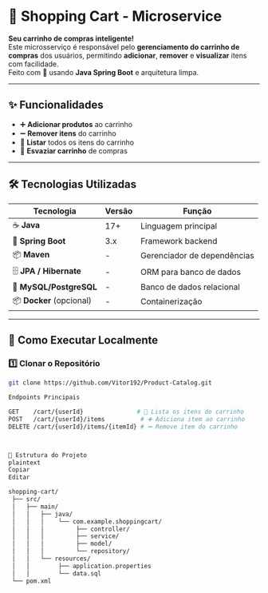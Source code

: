 # 🛒 Shopping Cart - Microservice

**Seu carrinho de compras inteligente!**  
Este microsserviço é responsável pelo **gerenciamento do carrinho de compras** dos usuários, permitindo **adicionar**, **remover** e **visualizar** itens com facilidade.  
Feito com 💛 usando **Java Spring Boot** e arquitetura limpa.

---

## ✨ Funcionalidades
- ➕ **Adicionar produtos** ao carrinho
- ➖ **Remover itens** do carrinho
- 📜 **Listar** todos os itens do carrinho
- 🧹 **Esvaziar carrinho** de compras

---

## 🛠 Tecnologias Utilizadas
| Tecnologia | Versão | Função |
|------------|--------|--------|
| ☕ **Java** | 17+    | Linguagem principal |
| 🚀 **Spring Boot** | 3.x | Framework backend |
| 📦 **Maven** | - | Gerenciador de dependências |
| 🗄 **JPA / Hibernate** | - | ORM para banco de dados |
| 🐬 **MySQL/PostgreSQL** | - | Banco de dados relacional |
| 📦 **Docker** (opcional) | - | Containerização |

---

## 🚀 Como Executar Localmente

### 1️⃣ Clonar o Repositório
```bash
git clone https://github.com/Vitor192/Product-Catalog.git

Endpoints Principais

GET    /cart/{userId}               # 📜 Lista os itens do carrinho
POST   /cart/{userId}/items          # ➕ Adiciona item ao carrinho
DELETE /cart/{userId}/items/{itemId} # ➖ Remove item do carrinho



📂 Estrutura do Projeto
plaintext
Copiar
Editar

shopping-cart/
 ├── src/
 │   ├── main/
 │   │   ├── java/
 │   │   │    └── com.example.shoppingcart/
 │   │   │         ├── controller/
 │   │   │         ├── service/
 │   │   │         ├── model/
 │   │   │         └── repository/
 │   │   └── resources/
 │   │        ├── application.properties
 │   │        └── data.sql
 └── pom.xml



